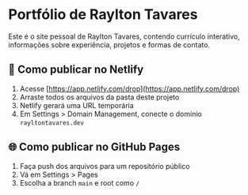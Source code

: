 
# Portfólio de Raylton Tavares

Este é o site pessoal de Raylton Tavares, contendo currículo interativo, informações sobre experiência, projetos e formas de contato.

## 🚀 Como publicar no Netlify

1. Acesse [https://app.netlify.com/drop](https://app.netlify.com/drop)
2. Arraste todos os arquivos da pasta deste projeto
3. Netlify gerará uma URL temporária
4. Em Settings > Domain Management, conecte o domínio `rayltontavares.dev`

## 🌐 Como publicar no GitHub Pages

1. Faça push dos arquivos para um repositório público
2. Vá em Settings > Pages
3. Escolha a branch `main` e root como `/`
